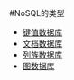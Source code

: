 #NoSQL的类型
* [键值数据库](../JZSJK/keydb.md)
* [文档数据库](../WDSJK/documentdb.md)
* [列族数据库](../LZSJK/columndb.md)
* [图数据库](../TSJK/mapdb.md)